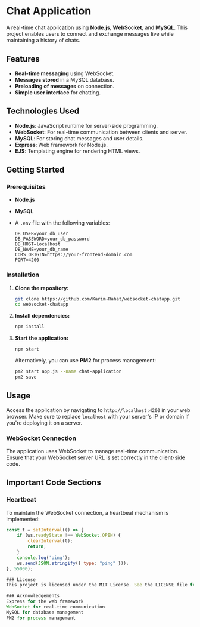 # Chat Application

A real-time chat application using **Node.js**, **WebSocket**, and **MySQL**. This project enables users to connect and exchange messages live while maintaining a history of chats.

## Features

- **Real-time messaging** using WebSocket.
- **Messages stored** in a MySQL database.
- **Preloading of messages** on connection.
- **Simple user interface** for chatting.

## Technologies Used

- **Node.js**: JavaScript runtime for server-side programming.
- **WebSocket**: For real-time communication between clients and server.
- **MySQL**: For storing chat messages and user details.
- **Express**: Web framework for Node.js.
- **EJS**: Templating engine for rendering HTML views.

## Getting Started

### Prerequisites

- **Node.js**
- **MySQL**
- A `.env` file with the following variables:

    ```env
    DB_USER=your_db_user
    DB_PASSWORD=your_db_password
    DB_HOST=localhost
    DB_NAME=your_db_name
    CORS_ORIGIN=https://your-frontend-domain.com
    PORT=4200
    ```

### Installation

1. **Clone the repository:**

    ```bash
    git clone https://github.com/Karim-Rahat/websocket-chatapp.git
    cd websocket-chatapp
    ```

2. **Install dependencies:**

    ```bash
    npm install
    ```

3. **Start the application:**

    ```bash
    npm start
    ```

   Alternatively, you can use **PM2** for process management:

    ```bash
    pm2 start app.js --name chat-application
    pm2 save
    ```

## Usage

Access the application by navigating to `http://localhost:4200` in your web browser. Make sure to replace `localhost` with your server's IP or domain if you're deploying it on a server.

### WebSocket Connection

The application uses WebSocket to manage real-time communication. Ensure that your WebSocket server URL is set correctly in the client-side code.

## Important Code Sections

### Heartbeat

To maintain the WebSocket connection, a heartbeat mechanism is implemented:

```javascript
const t = setInterval(() => {
    if (ws.readyState !== WebSocket.OPEN) {
        clearInterval(t);
        return;
    }
    console.log('ping');
    ws.send(JSON.stringify({ type: "ping" }));
}, 55000);

### License
This project is licensed under the MIT License. See the LICENSE file for details.

### Acknowledgements
Express for the web framework
WebSocket for real-time communication
MySQL for database management
PM2 for process management

